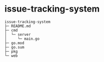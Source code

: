 # issue-tracking-system
```
issue-tracking-system
├─ README.md
├─ cmd
│  └─ server
│     └─ main.go
├─ go.mod
├─ go.sum
├─ pkg
└─ web

```